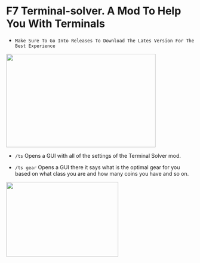 # F7 Terminal-solver. A Mod To Help You With Terminals

- `Make Sure To Go Into Releases To Download The Lates Version For The Best Experience`

<img src="https://hypixel.net/attachments/colour-before-after-png.2710496" width="400" height="250" />

- `/ts` Opens a GUI with all of the settings of the Terminal Solver mod.

- `/ts gear` Opens a GUI there it says what is the optimal gear for you based on what class you are and how many coins you have and so on.

<img src="https://hypixel.net/attachments/2300700.png" width="300" height="200"/>
